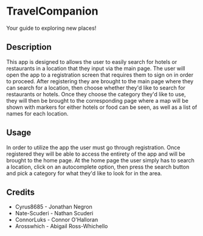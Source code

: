 # TravelCompanion 
Your guide to exploring new places!


## Description

This app is designed to allows the user to easily search for hotels or restaurants in a location that they input via the main page. The user will open the app to a registration screen that requires them to sign on in order to proceed. After registering they are brought to the main page where they can search for a location, then choose whether they'd like to search for restaurants or hotels. Once they choose the category they'd like to use, they will then be brought to the corresponding page where a map will be shown with markers for either hotels or food can be seen, as well as a list of names for each location.

## Usage

In order to utilize the app the user must go through registration. Once registered they will be able to access the entirety of the app and will be brought to the home page. At the home page the user simply has to search a location, click on an autocomplete option, then press the search button and pick a category for what they'd like to look for in the area.

## Credits

* Cyrus8685 - Jonathan Negron
* Nate-Scuderi - Nathan Scuderi
* ConnorLuks - Connor O'Halloran
* Arosswhich - Abigail Ross-Whichello
